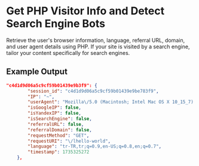 # Get PHP Visitor Info and Detect Search Engine Bots

Retrieve the user's browser information, language, referral URL, domain, and user agent details using PHP. If your site is visited by a search engine, tailor your content specifically for search engines.

## Example Output

```json
"c4d1d9d06a5c9cf59b01439e9b3f9": {
        "session_id": "c4d1d9d06a5c9cf59b01439e9be783f9",
        "IP": "~",
        "userAgent": "Mozilla\/5.0 (Macintosh; Intel Mac OS X 10_15_7) AppleWebKit\/537.36 (KHTML, like Gecko) Chrome\/131.0.0.0 Safari\/537.36",
        "isGoogleIP": false,
        "isYandexIP": false,
        "isSearchEngine": false,
        "referralURL": false,
        "referralDomain": false,
        "requestMethod": "GET",
        "requestURI": "\/lhello-world",
        "language": "tr-TR,tr;q=0.9,en-US;q=0.8,en;q=0.7",
        "timestamp": 1735325272
    },
```


